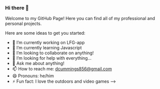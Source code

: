 ### Hi there 👋

Welcome to my GitHub Page! Here you can find all of my professional and personal projects.

Here are some ideas to get you started:

- 🔭 I’m currently working on LFG-app
- 🌱 I’m currently learning Javascript
- 👯 I’m looking to collaborate on anything!
- 🤔 I’m looking for help with everything...
- 💬 Ask me about anything!
- 📫 How to reach me: dcummings856@gmail.com
- 😄 Pronouns: he/him
- ⚡ Fun fact: I love the outdoors and video games
-->
